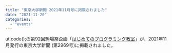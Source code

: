 ```yaml
---
title: "東京大学新聞 2021年11月号に掲載されました"
date: "2021-11-20"
categories: 
  - "events"
---
```


ut.code();の第92回駒場祭企画「[はじめてのプログラミング教室](https://www.komabasai.net/72/visitor/kikaku/373)」が、2021年11月発行の東京大学新聞 (第2969号)に掲載されました。
